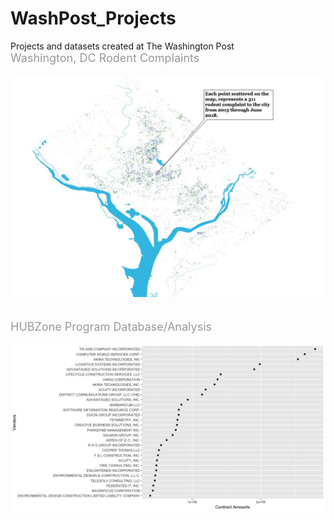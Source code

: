 # WashPost_Projects
Projects and datasets created at The Washington Post
<br />
<span style="color: #999999; font-size: large;">Washington, DC Rodent Complaints </span><br />
<br />
<img src="https://github.com/Jdharden/WashPost_Projects/blob/master/DC_RODENTS/Rats.jpeg?raw=true" alt="Rodents"><br />
<br />
<br />
<span style="color: #999999; font-size: large;">HUBZone Program Database/Analysis </span><br />
<br />
<img src="https://github.com/Jdharden/WashPost_Projects/blob/master/HUBZone/Rplot01.png?raw=true" alt="HUBZone Top Firms"><br />
<br />
<br />
